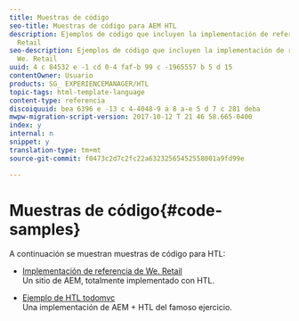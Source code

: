 ```yaml
---
title: Muestras de código
seo-title: Muestras de código para AEM HTL
description: Ejemplos de código que incluyen la implementación de referencia de We.
  Retail
seo-description: Ejemplos de código que incluyen la implementación de referencia de
  We. Retail
uuid: 4 c 84532 e -1 cd 0-4 faf-b 99 c -1965557 b 5 d 15
contentOwner: Usuario
products: SG_ EXPERIENCEMANAGER/HTL
topic-tags: html-template-language
content-type: referencia
discoiquuid: bea 6396 e -13 c 4-4048-9 a 8 a-e 5 d 7 c 281 deba
mwpw-migration-script-version: 2017-10-12 T 21 46 58.665-0400
index: y
internal: n
snippet: y
translation-type: tm+mt
source-git-commit: f0473c2d7c2fc22a63232565452558001a9fd99e

---
```



# Muestras de código{#code-samples}

A continuación se muestran muestras de código para HTL:

* [Implementación de referencia de We. Retail](https://helpx.adobe.com/experience-manager/6-4/sites/developing/using/we-retail.html)\
   Un sitio de AEM, totalmente implementado con HTL.

* [Ejemplo de HTL todomvc](https://github.com/Adobe-Marketing-Cloud/aem-sightly-sample-todomvc)\
   Una implementación de AEM + HTL del famoso ejercicio.
